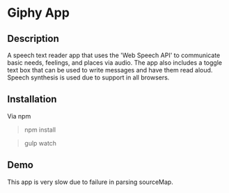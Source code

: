 # Giphy App

## Description

A speech text reader app that uses the 'Web Speech API' to communicate basic needs, feelings, and places via audio. The app also includes a toggle text box that can be used to write messages and have them read aloud. Speech synthesis is used due to support in all browsers.

## Installation

Via npm

> npm install

> gulp watch

## Demo
This app is very slow due to failure in parsing sourceMap.
